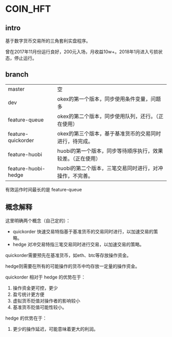 # COIN_HFT

## intro

基于数字货币交易所的三角套利实盘程序。

曾在2017年11月份运行良好，200元入场，月收益10w+。2018年1月进入亏损状态，停止运行。

## branch

| | |
|--|--|
|master|空|
|dev | okex的第一个版本，同步使用条件变量，问题多|
|feature-queue | okex的第二个版本，同步使用队列，还行。（正在使用）|
|feature-quickorder | okex的第三个版本，基于基准货币的交易同时进行，待完成。|
|feature-huobi | huobi的第一个版本，同步等待顺序执行，效果较差。（正在使用）|
|feature-huobi-hedge | huobi的第二个版本，三笔交易同时进行，对冲操作，不完善。|

有效运作时间最长的是 feature-queue

## 概念解释

这里明确两个概念（自己定的）：

- quickorder 快速交易特指基于基准货币的交易同时进行，以加速交易的策略。
- hedge         对冲交易特指三笔交易同时进行交易，以加速交易的策略。

quickorder需要预先在基准货币，如eth、btc等存放操作资金。

hedge则需要在所有的可能操作的货币中均存放一定量的操作资金。

quickorder 相对于 hedge 的优势在于：

1. 操作资金更可控，更少
2. 盈亏统计更方便
3. 虚拟货币贬值对操作者的影响较小
4. 基准货币贬值可能性较小。

hedge 的优势在于：

1. 更少的操作延迟，可能意味着更大的利润。